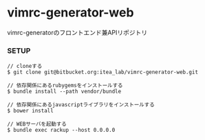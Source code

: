 # vimrc-generator-web
vimrc-generatorのフロントエンド兼APIリポジトリ

### SETUP
```
// cloneする
$ git clone git@bitbucket.org:itea_lab/vimrc-generator-web.git

// 依存関係にあるrubygemsをインストールする
$ bundle install --path vendor/bundle

// 依存関係にあるjavascriptライブラリをインストールする
$ bower install

// WEBサーバを起動する
$ bundle exec rackup --host 0.0.0.0
```
